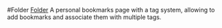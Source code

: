 #Folder
[Folder](https://www.markdanovich.com/folder) A personal bookmarks page with a tag system, allowing to add bookmarks and associate them with multiple tags.
<a>
